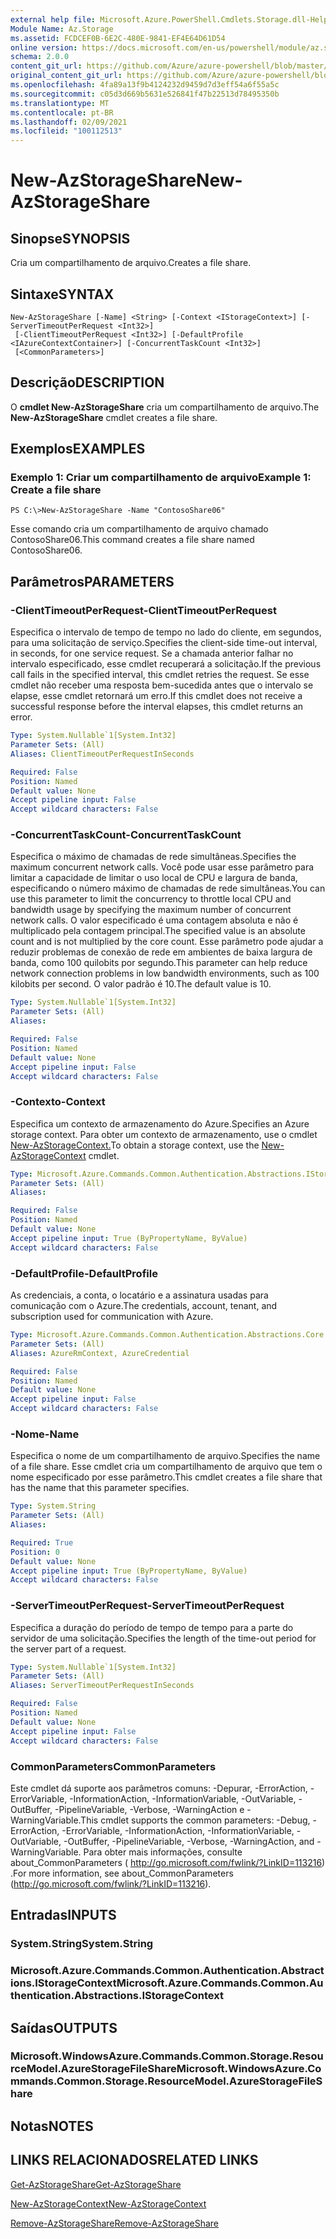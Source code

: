 ```yaml
---
external help file: Microsoft.Azure.PowerShell.Cmdlets.Storage.dll-Help.xml
Module Name: Az.Storage
ms.assetid: FCDCEF0B-6E2C-480E-9841-EF4E64D61D54
online version: https://docs.microsoft.com/en-us/powershell/module/az.storage/new-azstorageshare
schema: 2.0.0
content_git_url: https://github.com/Azure/azure-powershell/blob/master/src/Storage/Storage.Management/help/New-AzStorageShare.md
original_content_git_url: https://github.com/Azure/azure-powershell/blob/master/src/Storage/Storage.Management/help/New-AzStorageShare.md
ms.openlocfilehash: 4fa89a13f9b4124232d9459d7d3eff54a6f55a5c
ms.sourcegitcommit: c05d3d669b5631e526841f47b22513d78495350b
ms.translationtype: MT
ms.contentlocale: pt-BR
ms.lasthandoff: 02/09/2021
ms.locfileid: "100112513"
---
```

# <span data-ttu-id="36c5a-101">New-AzStorageShare</span><span class="sxs-lookup"><span data-stu-id="36c5a-101">New-AzStorageShare</span></span>

## <span data-ttu-id="36c5a-102">Sinopse</span><span class="sxs-lookup"><span data-stu-id="36c5a-102">SYNOPSIS</span></span>
<span data-ttu-id="36c5a-103">Cria um compartilhamento de arquivo.</span><span class="sxs-lookup"><span data-stu-id="36c5a-103">Creates a file share.</span></span>

## <span data-ttu-id="36c5a-104">Sintaxe</span><span class="sxs-lookup"><span data-stu-id="36c5a-104">SYNTAX</span></span>

```
New-AzStorageShare [-Name] <String> [-Context <IStorageContext>] [-ServerTimeoutPerRequest <Int32>]
 [-ClientTimeoutPerRequest <Int32>] [-DefaultProfile <IAzureContextContainer>] [-ConcurrentTaskCount <Int32>]
 [<CommonParameters>]
```

## <span data-ttu-id="36c5a-105">Descrição</span><span class="sxs-lookup"><span data-stu-id="36c5a-105">DESCRIPTION</span></span>
<span data-ttu-id="36c5a-106">O **cmdlet New-AzStorageShare** cria um compartilhamento de arquivo.</span><span class="sxs-lookup"><span data-stu-id="36c5a-106">The **New-AzStorageShare** cmdlet creates a file share.</span></span>

## <span data-ttu-id="36c5a-107">Exemplos</span><span class="sxs-lookup"><span data-stu-id="36c5a-107">EXAMPLES</span></span>

### <span data-ttu-id="36c5a-108">Exemplo 1: Criar um compartilhamento de arquivo</span><span class="sxs-lookup"><span data-stu-id="36c5a-108">Example 1: Create a file share</span></span>
```
PS C:\>New-AzStorageShare -Name "ContosoShare06"
```

<span data-ttu-id="36c5a-109">Esse comando cria um compartilhamento de arquivo chamado ContosoShare06.</span><span class="sxs-lookup"><span data-stu-id="36c5a-109">This command creates a file share named ContosoShare06.</span></span>

## <span data-ttu-id="36c5a-110">Parâmetros</span><span class="sxs-lookup"><span data-stu-id="36c5a-110">PARAMETERS</span></span>

### <span data-ttu-id="36c5a-111">-ClientTimeoutPerRequest</span><span class="sxs-lookup"><span data-stu-id="36c5a-111">-ClientTimeoutPerRequest</span></span>
<span data-ttu-id="36c5a-112">Especifica o intervalo de tempo de tempo no lado do cliente, em segundos, para uma solicitação de serviço.</span><span class="sxs-lookup"><span data-stu-id="36c5a-112">Specifies the client-side time-out interval, in seconds, for one service request.</span></span>
<span data-ttu-id="36c5a-113">Se a chamada anterior falhar no intervalo especificado, esse cmdlet recuperará a solicitação.</span><span class="sxs-lookup"><span data-stu-id="36c5a-113">If the previous call fails in the specified interval, this cmdlet retries the request.</span></span>
<span data-ttu-id="36c5a-114">Se esse cmdlet não receber uma resposta bem-sucedida antes que o intervalo se elapse, esse cmdlet retornará um erro.</span><span class="sxs-lookup"><span data-stu-id="36c5a-114">If this cmdlet does not receive a successful response before the interval elapses, this cmdlet returns an error.</span></span>

```yaml
Type: System.Nullable`1[System.Int32]
Parameter Sets: (All)
Aliases: ClientTimeoutPerRequestInSeconds

Required: False
Position: Named
Default value: None
Accept pipeline input: False
Accept wildcard characters: False
```

### <span data-ttu-id="36c5a-115">-ConcurrentTaskCount</span><span class="sxs-lookup"><span data-stu-id="36c5a-115">-ConcurrentTaskCount</span></span>
<span data-ttu-id="36c5a-116">Especifica o máximo de chamadas de rede simultâneas.</span><span class="sxs-lookup"><span data-stu-id="36c5a-116">Specifies the maximum concurrent network calls.</span></span>
<span data-ttu-id="36c5a-117">Você pode usar esse parâmetro para limitar a capacidade de limitar o uso local de CPU e largura de banda, especificando o número máximo de chamadas de rede simultâneas.</span><span class="sxs-lookup"><span data-stu-id="36c5a-117">You can use this parameter to limit the concurrency to throttle local CPU and bandwidth usage by specifying the maximum number of concurrent network calls.</span></span>
<span data-ttu-id="36c5a-118">O valor especificado é uma contagem absoluta e não é multiplicado pela contagem principal.</span><span class="sxs-lookup"><span data-stu-id="36c5a-118">The specified value is an absolute count and is not multiplied by the core count.</span></span>
<span data-ttu-id="36c5a-119">Esse parâmetro pode ajudar a reduzir problemas de conexão de rede em ambientes de baixa largura de banda, como 100 quilobits por segundo.</span><span class="sxs-lookup"><span data-stu-id="36c5a-119">This parameter can help reduce network connection problems in low bandwidth environments, such as 100 kilobits per second.</span></span>
<span data-ttu-id="36c5a-120">O valor padrão é 10.</span><span class="sxs-lookup"><span data-stu-id="36c5a-120">The default value is 10.</span></span>

```yaml
Type: System.Nullable`1[System.Int32]
Parameter Sets: (All)
Aliases:

Required: False
Position: Named
Default value: None
Accept pipeline input: False
Accept wildcard characters: False
```

### <span data-ttu-id="36c5a-121">-Contexto</span><span class="sxs-lookup"><span data-stu-id="36c5a-121">-Context</span></span>
<span data-ttu-id="36c5a-122">Especifica um contexto de armazenamento do Azure.</span><span class="sxs-lookup"><span data-stu-id="36c5a-122">Specifies an Azure storage context.</span></span>
<span data-ttu-id="36c5a-123">Para obter um contexto de armazenamento, use o cmdlet [New-AzStorageContext.](./New-AzStorageContext.md)</span><span class="sxs-lookup"><span data-stu-id="36c5a-123">To obtain a storage context, use the [New-AzStorageContext](./New-AzStorageContext.md) cmdlet.</span></span>

```yaml
Type: Microsoft.Azure.Commands.Common.Authentication.Abstractions.IStorageContext
Parameter Sets: (All)
Aliases:

Required: False
Position: Named
Default value: None
Accept pipeline input: True (ByPropertyName, ByValue)
Accept wildcard characters: False
```

### <span data-ttu-id="36c5a-124">-DefaultProfile</span><span class="sxs-lookup"><span data-stu-id="36c5a-124">-DefaultProfile</span></span>
<span data-ttu-id="36c5a-125">As credenciais, a conta, o locatário e a assinatura usadas para comunicação com o Azure.</span><span class="sxs-lookup"><span data-stu-id="36c5a-125">The credentials, account, tenant, and subscription used for communication with Azure.</span></span>

```yaml
Type: Microsoft.Azure.Commands.Common.Authentication.Abstractions.Core.IAzureContextContainer
Parameter Sets: (All)
Aliases: AzureRmContext, AzureCredential

Required: False
Position: Named
Default value: None
Accept pipeline input: False
Accept wildcard characters: False
```

### <span data-ttu-id="36c5a-126">-Nome</span><span class="sxs-lookup"><span data-stu-id="36c5a-126">-Name</span></span>
<span data-ttu-id="36c5a-127">Especifica o nome de um compartilhamento de arquivo.</span><span class="sxs-lookup"><span data-stu-id="36c5a-127">Specifies the name of a file share.</span></span>
<span data-ttu-id="36c5a-128">Esse cmdlet cria um compartilhamento de arquivo que tem o nome especificado por esse parâmetro.</span><span class="sxs-lookup"><span data-stu-id="36c5a-128">This cmdlet creates a file share that has the name that this parameter specifies.</span></span>

```yaml
Type: System.String
Parameter Sets: (All)
Aliases:

Required: True
Position: 0
Default value: None
Accept pipeline input: True (ByPropertyName, ByValue)
Accept wildcard characters: False
```

### <span data-ttu-id="36c5a-129">-ServerTimeoutPerRequest</span><span class="sxs-lookup"><span data-stu-id="36c5a-129">-ServerTimeoutPerRequest</span></span>
<span data-ttu-id="36c5a-130">Especifica a duração do período de tempo de tempo para a parte do servidor de uma solicitação.</span><span class="sxs-lookup"><span data-stu-id="36c5a-130">Specifies the length of the time-out period for the server part of a request.</span></span>

```yaml
Type: System.Nullable`1[System.Int32]
Parameter Sets: (All)
Aliases: ServerTimeoutPerRequestInSeconds

Required: False
Position: Named
Default value: None
Accept pipeline input: False
Accept wildcard characters: False
```

### <span data-ttu-id="36c5a-131">CommonParameters</span><span class="sxs-lookup"><span data-stu-id="36c5a-131">CommonParameters</span></span>
<span data-ttu-id="36c5a-132">Este cmdlet dá suporte aos parâmetros comuns: -Depurar, -ErrorAction, -ErrorVariable, -InformationAction, -InformationVariable, -OutVariable, -OutBuffer, -PipelineVariable, -Verbose, -WarningAction e -WarningVariable.</span><span class="sxs-lookup"><span data-stu-id="36c5a-132">This cmdlet supports the common parameters: -Debug, -ErrorAction, -ErrorVariable, -InformationAction, -InformationVariable, -OutVariable, -OutBuffer, -PipelineVariable, -Verbose, -WarningAction, and -WarningVariable.</span></span> <span data-ttu-id="36c5a-133">Para obter mais informações, consulte about_CommonParameters ( http://go.microsoft.com/fwlink/?LinkID=113216) .</span><span class="sxs-lookup"><span data-stu-id="36c5a-133">For more information, see about_CommonParameters (http://go.microsoft.com/fwlink/?LinkID=113216).</span></span>

## <span data-ttu-id="36c5a-134">Entradas</span><span class="sxs-lookup"><span data-stu-id="36c5a-134">INPUTS</span></span>

### <span data-ttu-id="36c5a-135">System.String</span><span class="sxs-lookup"><span data-stu-id="36c5a-135">System.String</span></span>

### <span data-ttu-id="36c5a-136">Microsoft.Azure.Commands.Common.Authentication.Abstractions.IStorageContext</span><span class="sxs-lookup"><span data-stu-id="36c5a-136">Microsoft.Azure.Commands.Common.Authentication.Abstractions.IStorageContext</span></span>

## <span data-ttu-id="36c5a-137">Saídas</span><span class="sxs-lookup"><span data-stu-id="36c5a-137">OUTPUTS</span></span>

### <span data-ttu-id="36c5a-138">Microsoft.WindowsAzure.Commands.Common.Storage.ResourceModel.AzureStorageFileShare</span><span class="sxs-lookup"><span data-stu-id="36c5a-138">Microsoft.WindowsAzure.Commands.Common.Storage.ResourceModel.AzureStorageFileShare</span></span>

## <span data-ttu-id="36c5a-139">Notas</span><span class="sxs-lookup"><span data-stu-id="36c5a-139">NOTES</span></span>

## <span data-ttu-id="36c5a-140">LINKS RELACIONADOS</span><span class="sxs-lookup"><span data-stu-id="36c5a-140">RELATED LINKS</span></span>

[<span data-ttu-id="36c5a-141">Get-AzStorageShare</span><span class="sxs-lookup"><span data-stu-id="36c5a-141">Get-AzStorageShare</span></span>](./Get-AzStorageShare.md)

[<span data-ttu-id="36c5a-142">New-AzStorageContext</span><span class="sxs-lookup"><span data-stu-id="36c5a-142">New-AzStorageContext</span></span>](./New-AzStorageContext.md)

[<span data-ttu-id="36c5a-143">Remove-AzStorageShare</span><span class="sxs-lookup"><span data-stu-id="36c5a-143">Remove-AzStorageShare</span></span>](./Remove-AzStorageShare.md)
